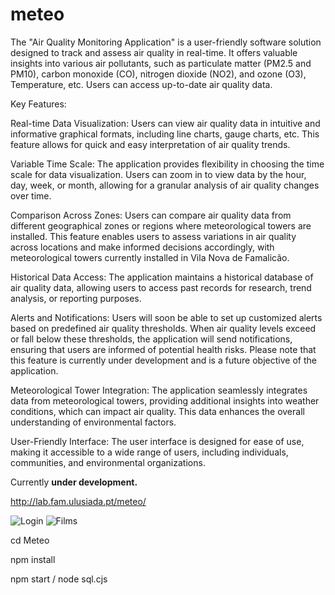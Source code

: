 
# meteo

The "Air Quality Monitoring Application" is a user-friendly software solution designed to track and assess air quality in real-time. It offers valuable insights into various air pollutants, such as particulate matter (PM2.5 and PM10), carbon monoxide (CO), nitrogen dioxide (NO2), and ozone (O3), Temperature, etc. Users can access up-to-date air quality data.

Key Features:

Real-time Data Visualization: Users can view air quality data in intuitive and informative graphical formats, including line charts, gauge charts, etc. This feature allows for quick and easy interpretation of air quality trends.

Variable Time Scale: The application provides flexibility in choosing the time scale for data visualization. Users can zoom in to view data by the hour, day, week, or month, allowing for a granular analysis of air quality changes over time.

Comparison Across Zones: Users can compare air quality data from different geographical zones or regions where meteorological towers are installed. This feature enables users to assess variations in air quality across locations and make informed decisions accordingly, with meteorological towers currently installed in Vila Nova de Famalicão.

Historical Data Access: The application maintains a historical database of air quality data, allowing users to access past records for research, trend analysis, or reporting purposes.

Alerts and Notifications: Users will soon be able to set up customized alerts based on predefined air quality thresholds. When air quality levels exceed or fall below these thresholds, the application will send notifications, ensuring that users are informed of potential health risks. Please note that this feature is currently under development and is a future objective of the application.

Meteorological Tower Integration: The application seamlessly integrates data from meteorological towers, providing additional insights into weather conditions, which can impact air quality. This data enhances the overall understanding of environmental factors.

User-Friendly Interface: The user interface is designed for ease of use, making it accessible to a wide range of users, including individuals, communities, and environmental organizations.

Currently **under development.**

http://lab.fam.ulusiada.pt/meteo/

![Login](./other/readme_img/Login.png)
![Films](./other/readme_img/Films.png)


cd Meteo

npm install

npm start / node sql.cjs
